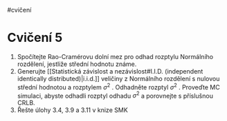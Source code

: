 #cvičení
# Cvičení 5
1. Spočítejte Rao-Cramérovu dolní mez pro odhad rozptylu Normálního rozdělení, jestliže střední hodnotu známe. 
2. Generujte [[Statistická závislost a nezávislost#I.I.D. (independent identically distributed)|i.i.d.]] veličiny z Normálního rozdělení s nulovou střední hodnotou a rozptylem $\sigma^2$ . Odhadněte rozptyl $\sigma^2$ . Proveďte MC simulaci, abyste odhadli rozptyl odhadu $\sigma^2$ a porovnejte s příslušnou CRLB. 
3. Řešte úlohy 3.4, 3.9 a 3.11 v knize SMK